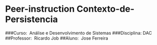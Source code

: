 # Peer-instruction Contexto-de-Persistencia

###Curso: ​
Análise e Desenvolvimento de Sistemas
###Disciplina:
DAC
##Professor: ​ 
Ricardo Job
##Aluno: ​
Jose Ferreira

